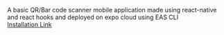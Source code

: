 A basic QR/Bar code scanner mobile application made using react-native and react hooks and deployed on expo cloud using EAS CLI <br /> 
[Installation Link](https://expo.dev/accounts/aryamanm09/projects/qrCodeScanner/builds/cdb76446-8762-439b-9e55-590c224b7058)
